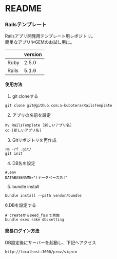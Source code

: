 # README

### Railsテンプレート
Railsアプリ開発用テンプレート用レポジトリ。  
簡単なアプリやGEMのお試し用に。  

| | version |
----|---- 
| Ruby | 2.5.0 |
| Rails | 5.1.6 |

#### 使用方法

1. git cloneする
```
git clone git@github.com:a-kubotera/RailsTemplate
```
2. アプリの名前を設定
```
mv RailsTemplate [新しいアプリ名]
cd [新しいアプリ名]
```
3. Gitリポジトリを再作成
```
rm -rf .git/
git init
```
4. DB名を設定
```
#.env
DATABASENAME="[データベース名]"
```
5. bundle install
```
bundle install --path vendor/bundle
```
6.DBを設定する
```
# createからseed_fuまで実施
bundle exex rake db:setting
```

#### 簡易ログイン方法
DB設定後にサーバーを起動し、下記へアクセス
```
http://localhost:3000/prov/signin
```
